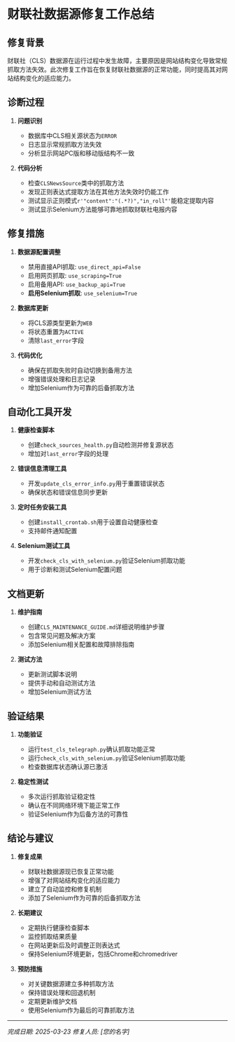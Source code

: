 # 财联社数据源修复工作总结

## 修复背景

财联社（CLS）数据源在运行过程中发生故障，主要原因是网站结构变化导致常规抓取方法失效。此次修复工作旨在恢复财联社数据源的正常功能，同时提高其对网站结构变化的适应能力。

## 诊断过程

1. **问题识别**
   - 数据库中CLS相关源状态为`ERROR`
   - 日志显示常规抓取方法失效
   - 分析显示网站PC版和移动版结构不一致

2. **代码分析**
   - 检查`CLSNewsSource`类中的抓取方法
   - 发现正则表达式提取方法在其他方法失效时仍能工作
   - 测试显示正则模式`r'"content":"(.*?)","in_roll"'`能稳定提取内容
   - 测试显示Selenium方法能够可靠地抓取财联社电报内容

## 修复措施

1. **数据源配置调整**
   - 禁用直接API抓取: `use_direct_api=False`
   - 启用网页抓取: `use_scraping=True`
   - 启用备用API: `use_backup_api=True`
   - **启用Selenium抓取**: `use_selenium=True`

2. **数据库更新**
   - 将CLS源类型更新为`WEB`
   - 将状态重置为`ACTIVE`
   - 清除`last_error`字段

3. **代码优化**
   - 确保在抓取失败时自动切换到备用方法
   - 增强错误处理和日志记录
   - 增加Selenium作为可靠的后备抓取方法

## 自动化工具开发

1. **健康检查脚本**
   - 创建`check_sources_health.py`自动检测并修复源状态
   - 增加对`last_error`字段的处理

2. **错误信息清理工具**
   - 开发`update_cls_error_info.py`用于重置错误状态
   - 确保状态和错误信息同步更新

3. **定时任务安装工具**
   - 创建`install_crontab.sh`用于设置自动健康检查
   - 支持邮件通知配置

4. **Selenium测试工具**
   - 开发`check_cls_with_selenium.py`验证Selenium抓取功能
   - 用于诊断和测试Selenium配置问题

## 文档更新

1. **维护指南**
   - 创建`CLS_MAINTENANCE_GUIDE.md`详细说明维护步骤
   - 包含常见问题及解决方案
   - 添加Selenium相关配置和故障排除指南

2. **测试方法**
   - 更新测试脚本说明
   - 提供手动和自动测试方法
   - 增加Selenium测试方法

## 验证结果

1. **功能验证**
   - 运行`test_cls_telegraph.py`确认抓取功能正常
   - 运行`check_cls_with_selenium.py`验证Selenium抓取功能
   - 检查数据库状态确认源已激活

2. **稳定性测试**
   - 多次运行抓取验证稳定性
   - 确认在不同网络环境下能正常工作
   - 验证Selenium作为后备方法的可靠性

## 结论与建议

1. **修复成果**
   - 财联社数据源现已恢复正常功能
   - 增强了对网站结构变化的适应能力
   - 建立了自动监控和修复机制
   - 添加了Selenium作为可靠的后备抓取方法

2. **长期建议**
   - 定期执行健康检查脚本
   - 监控抓取结果质量
   - 在网站更新后及时调整正则表达式
   - 保持Selenium环境更新，包括Chrome和chromedriver

3. **预防措施**
   - 对关键数据源建立多种抓取方法
   - 保持错误处理和回退机制
   - 定期更新维护文档
   - 使用Selenium作为最后的可靠抓取方法

---

*完成日期: 2025-03-23*
*修复人员: [您的名字]* 